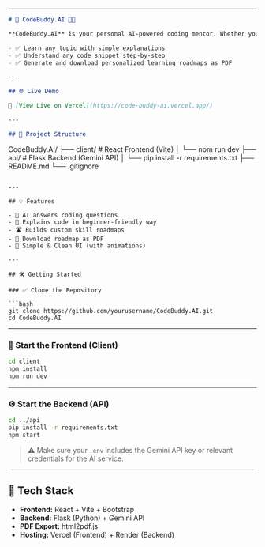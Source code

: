 
---

```markdown
# 🚀 CodeBuddy.AI 👨‍💻

**CodeBuddy.AI** is your personal AI-powered coding mentor. Whether you're a beginner or someone brushing up on your skills, it helps you:

- ✅ Learn any topic with simple explanations  
- ✅ Understand any code snippet step-by-step  
- ✅ Generate and download personalized learning roadmaps as PDF  

---

## 🌐 Live Demo

🔗 [View Live on Vercel](https://code-buddy-ai.vercel.app/)

---

## 📂 Project Structure

```
CodeBuddy.AI/
├── client/         # React Frontend (Vite)
│   └── npm run dev
├── api/            # Flask Backend (Gemini API)
│   └── pip install -r requirements.txt
├── README.md
└── .gitignore
```

---

## 💡 Features

- 🧠 AI answers coding questions
- 📘 Explains code in beginner-friendly way
- 🛣️ Builds custom skill roadmaps
- 📄 Download roadmap as PDF
- 💅 Simple & Clean UI (with animations)

---

## 🛠️ Getting Started

### ✅ Clone the Repository

```bash
git clone https://github.com/yourusername/CodeBuddy.AI.git
cd CodeBuddy.AI
```

---

### 🧱 Start the Frontend (Client)

```bash
cd client
npm install
npm run dev
```

---

### ⚙️ Start the Backend (API)

```bash
cd ../api
pip install -r requirements.txt
npm start
```

> ⚠️ Make sure your `.env` includes the Gemini API key or relevant credentials for the AI service.

---

## 🧰 Tech Stack

- **Frontend:** React + Vite + Bootstrap 
- **Backend:** Flask (Python) + Gemini API
- **PDF Export:** html2pdf.js
- **Hosting:** Vercel (Frontend) + Render (Backend)



